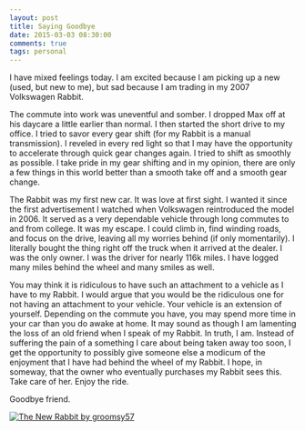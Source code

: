 ```yaml
---
layout: post
title: Saying Goodbye
date: 2015-03-03 08:30:00
comments: true
tags: personal
---
```


I have mixed feelings today. I am excited because I am picking up a new (used, but new to me), but sad because I am trading in my 2007 Volkswagen Rabbit.

The commute into work was uneventful and somber. I dropped Max off at his daycare a little earlier than normal. I then started the short drive to my office. I tried to savor every gear shift (for my Rabbit is a manual transmission). I reveled in every red light so that I may have the opportunity to accelerate through quick gear changes again. I tried to shift as smoothly as possible. I take pride in my gear shifting and in my opinion, there are only a few things in this world better than a smooth take off and a smooth gear change.

The Rabbit was my first new car. It was love at first sight. I wanted it since the first advertisement I watched when Volkswagen reintroduced the model in 2006. It served as a very dependable vehicle through long commutes to and from college. It was my escape. I could climb in, find winding roads, and focus on the drive, leaving all my worries behind (if only momentarily). I literally bought the thing right off the truck when it arrived at the dealer. I was the only owner. I was the driver for nearly 116k miles. I have logged many miles behind the wheel and many smiles as well.

You may think it is ridiculous to have such an attachment to a vehicle as I have to my Rabbit. I would argue that you would be the ridiculous one for not having an attachment to your vehicle. Your vehicle is an extension of yourself. Depending on the commute you have, you may spend more time in your car than you do awake at home. It may sound as though I am lamenting the loss of an old friend when I speak of my Rabbit. In truth, I am. Instead of suffering the pain of a something I care about being taken away too soon, I get the opportunity to possibly give someone else a modicum of the enjoyment that I have had behind the wheel of my Rabbit. I hope, in someway, that the owner who eventually purchases my Rabbit sees this. Take care of her. Enjoy the ride.

Goodbye friend.

[![The New Rabbit by groomsy57](https://farm1.staticflickr.com/196/504981728_c7b9e2fe7f_z.jpg?zz=1)](https://www.flickr.com/photos/groomsy/504981728)